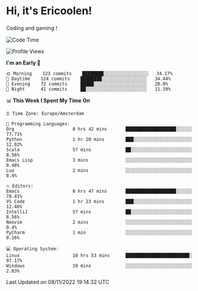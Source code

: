 # Hi, it's Ericoolen!
Coding and gaming！

<!--START_SECTION:waka-->
![Code Time](http://img.shields.io/badge/Code%20Time-516%20hrs%2033%20mins-blue)

![Profile Views](http://img.shields.io/badge/Profile%20Views-0-blue)

**I'm an Early 🐤** 

```text
🌞 Morning    123 commits    ████████░░░░░░░░░░░░░░░░░   34.17% 
🌆 Daytime    124 commits    ████████░░░░░░░░░░░░░░░░░   34.44% 
🌃 Evening    72 commits     █████░░░░░░░░░░░░░░░░░░░░   20.0% 
🌙 Night      41 commits     ██░░░░░░░░░░░░░░░░░░░░░░░   11.39%

```


📊 **This Week I Spent My Time On** 

```text
⌚︎ Time Zone: Europe/Amsterdam

💬 Programming Languages: 
Org                      8 hrs 42 mins       ███████████████████░░░░░░   77.71% 
Python                   1 hr 20 mins        ███░░░░░░░░░░░░░░░░░░░░░░   12.02% 
Scala                    57 mins             ██░░░░░░░░░░░░░░░░░░░░░░░   8.56% 
Emacs Lisp               3 mins              ░░░░░░░░░░░░░░░░░░░░░░░░░   0.48% 
Lua                      2 mins              ░░░░░░░░░░░░░░░░░░░░░░░░░   0.4%

🔥 Editors: 
Emacs                    8 hrs 47 mins       ███████████████████░░░░░░   78.41% 
VS Code                  1 hr 23 mins        ███░░░░░░░░░░░░░░░░░░░░░░   12.46% 
IntelliJ                 57 mins             ██░░░░░░░░░░░░░░░░░░░░░░░   8.56% 
Neovim                   2 mins              ░░░░░░░░░░░░░░░░░░░░░░░░░   0.4% 
PyCharm                  1 min               ░░░░░░░░░░░░░░░░░░░░░░░░░   0.16%

💻 Operating System: 
Linux                    10 hrs 53 mins      ████████████████████████░   97.17% 
Windows                  19 mins             ░░░░░░░░░░░░░░░░░░░░░░░░░   2.83%

```


 Last Updated on 08/11/2022 19:14:32 UTC
<!--END_SECTION:waka-->

